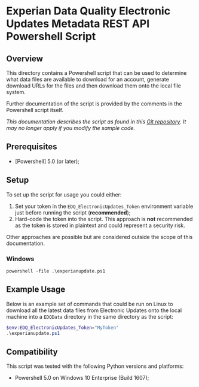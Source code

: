 # Experian Data Quality Electronic Updates Metadata REST API Powershell Script

## Overview

This directory contains a Powershell script that can be used to determine what data files are available to download for an account, generate download URLs for the files and then download them onto the local file system.

Further documentation of the script is provided by the comments in the Powershell script itself.

*This documentation describes the script as found in this [Git repository](https://github.com/experiandataquality/electronicupdates). It may no longer apply if you modify the sample code.*

## Prerequisites

 * [Powershell] 5.0 (or later);

## Setup

To set up the script for usage you could either:

 1. Set your token in the ```EDQ_ElectronicUpdates_Token``` environment variable just before running the script (**recommended**);
 1. Hard-code the token into the script. This approach is **not** recommended as the token is stored in plaintext and could represent a security risk.

Other approaches are possible but are considered outside the scope of this documentation.

### Windows

```batchfile
powershell -file .\experianupdate.ps1
```

## Example Usage

Below is an example set of commands that could be run on Linux to download all the latest data files from Electronic Updates onto the local machine into a ```EDQData``` directory in the same directory as the script:

```powershell
$env:EDQ_ElectronicUpdates_Token="MyToken"
.\experianupdate.ps1
```

## Compatibility

This script was tested with the following Python versions and platforms:

 * Powershell 5.0 on Windows 10 Enterprise (Build 1607);

